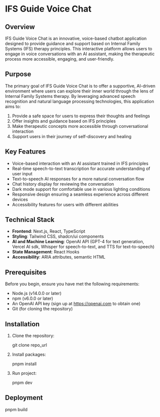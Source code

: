 # IFS Guide Voice Chat

## Overview

IFS Guide Voice Chat is an innovative, voice-based chatbot application designed to provide guidance and support based on Internal Family Systems (IFS) therapy principles. This interactive platform allows users to engage in voice conversations with an AI assistant, making the therapeutic process more accessible, engaging, and user-friendly.

## Purpose

The primary goal of IFS Guide Voice Chat is to offer a supportive, AI-driven environment where users can explore their inner world through the lens of Internal Family Systems therapy. By leveraging advanced speech recognition and natural language processing technologies, this application aims to:

1. Provide a safe space for users to express their thoughts and feelings
2. Offer insights and guidance based on IFS principles
3. Make therapeutic concepts more accessible through conversational interaction
4. Support users in their journey of self-discovery and healing

## Key Features

- Voice-based interaction with an AI assistant trained in IFS principles
- Real-time speech-to-text transcription for accurate understanding of user input
- Text-to-speech AI responses for a more natural conversation flow
- Chat history display for reviewing the conversation
- Dark mode support for comfortable use in various lighting conditions
- Responsive design ensuring a seamless experience across different devices
- Accessibility features for users with different abilities

## Technical Stack

- **Frontend**: Next.js, React, TypeScript
- **Styling**: Tailwind CSS, shadcn/ui components
- **AI and Machine Learning**: OpenAI API (GPT-4 for text generation, Vercel AI sdk, Whisper for speech-to-text, and TTS for text-to-speech)
- **State Management**: React Hooks
- **Accessibility**: ARIA attributes, semantic HTML

## Prerequisites

Before you begin, ensure you have met the following requirements:

- Node.js (v14.0.0 or later)
- npm (v6.0.0 or later)
- An OpenAI API key (sign up at https://openai.com to obtain one)
- Git (for cloning the repository)

## Installation

1. Clone the repository:

    git clone repo_url

2. Install packages:

    pnpm install

2. Run project:

    pnpm dev
    
## Deployment

pnpm build
